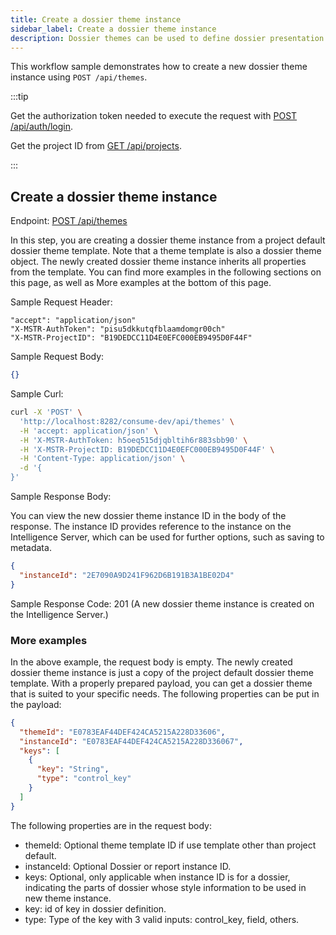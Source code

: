 ```yaml
---
title: Create a dossier theme instance
sidebar_label: Create a dossier theme instance
description: Dossier themes can be used to define dossier presentation styles. Once a theme is applied to a dossier, you can then apply that predefined formatting to a target dossier. To create a dossier theme, the client must create a theme instance from either the project default theme template, a dossier instance (with or without specifying which part of the dossier), or a report instance. In this section, multiple ways of creating dossier themes are presented and explained.
---
```


<Available since="2021 Update 10" />

This workflow sample demonstrates how to create a new dossier theme instance using `POST /api/themes`.

:::tip

Get the authorization token needed to execute the request with [POST /api/auth/login](https://demo.microstrategy.com/MicroStrategyLibrary/api-docs/index.html#/Authentication/postLogin).

Get the project ID from [GET /api/projects](https://demo.microstrategy.com/MicroStrategyLibrary/api-docs/index.html#/Projects/getProjects_1).

:::

## Create a dossier theme instance

Endpoint: [POST /api/themes](https://demo.microstrategy.com/MicroStrategyLibrary/api-docs/index.html#/Themes/createThemes)

In this step, you are creating a dossier theme instance from a project default dossier theme template. Note that a theme template is also a dossier theme object. The newly created dossier theme instance inherits all properties from the template. You can find more examples in the following sections on this page, as well as More examples at the bottom of this page.

Sample Request Header:

```http
"accept": "application/json"
"X-MSTR-AuthToken": "pisu5dkkutqfblaamdomgr00ch"
"X-MSTR-ProjectID": "B19DEDCC11D4E0EFC000EB9495D0F44F"
```

Sample Request Body:

```json
{}
```

Sample Curl:

```bash
curl -X 'POST' \
  'http://localhost:8282/consume-dev/api/themes' \
  -H 'accept: application/json' \
  -H 'X-MSTR-AuthToken: h5oeq515djqbltih6r883sbb90' \
  -H 'X-MSTR-ProjectID: B19DEDCC11D4E0EFC000EB9495D0F44F' \
  -H 'Content-Type: application/json' \
  -d '{
}'
```

Sample Response Body:

You can view the new dossier theme instance ID in the body of the response. The instance ID provides reference to the instance on the Intelligence Server, which can be used for further options, such as saving to metadata.

```json
{
  "instanceId": "2E7090A9D241F962D6B191B3A1BE02D4"
}
```

Sample Response Code: 201 (A new dossier theme instance is created on the Intelligence Server.)

### More examples

In the above example, the request body is empty. The newly created dossier theme instance is just a copy of the project default dossier theme template. With a properly prepared payload, you can get a dossier theme that is suited to your specific needs. The following properties can be put in the payload:

```json
{
  "themeId": "E0783EAF44DEF424CA5215A228D33606",
  "instanceId": "E0783EAF44DEF424CA5215A228D336067",
  "keys": [
    {
      "key": "String",
      "type": "control_key"
    }
  ]
}
```

The following properties are in the request body:

- themeId: Optional theme template ID if use template other than project default.
- instanceId: Optional Dossier or report instance ID.
- keys: Optional, only applicable when instance ID is for a dossier, indicating the parts of dossier whose style information to be used in new theme instance.
- key: id of key in dossier definition.
- type: Type of the key with 3 valid inputs: control_key, field, others.
